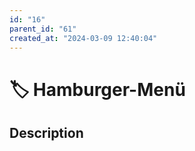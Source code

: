 ```yaml
---
id: "16"
parent_id: "61"
created_at: "2024-03-09 12:40:04"
---
```


# 🏷️ Hamburger-Menü

## Description


